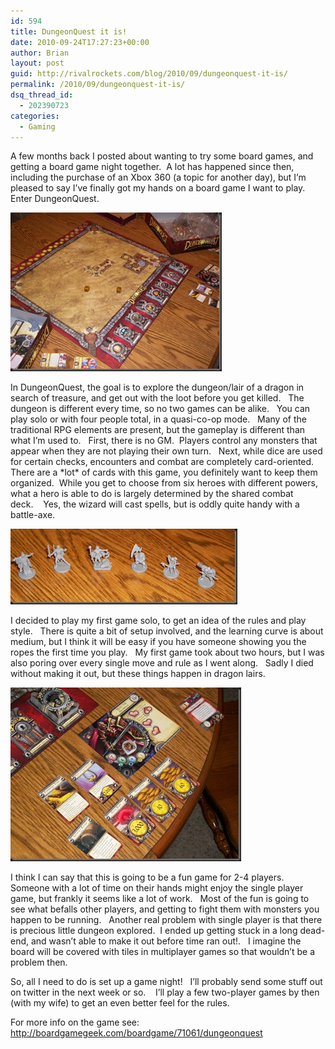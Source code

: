 ```yaml
---
id: 594
title: DungeonQuest it is!
date: 2010-09-24T17:27:23+00:00
author: Brian
layout: post
guid: http://rivalrockets.com/blog/2010/09/dungeonquest-it-is/
permalink: /2010/09/dungeonquest-it-is/
dsq_thread_id:
  - 202390723
categories:
  - Gaming
---
```

A few months back I posted about wanting to try some board games, and getting a board game night together.&#160; A lot has happened since then, including the purchase of an Xbox 360 (a topic for another day), but I’m pleased to say I’ve finally got my hands on a board game I want to play.&#160; Enter DungeonQuest.

[<img style="border-right-width: 0px; border-top-width: 0px; border-bottom-width: 0px; border-left-width: 0px" border="0" alt="board" src="/content/2010/09/board_thumb.jpg" width="338" height="254" />](/content/2010/09/board.jpg)

In DungeonQuest, the goal is to explore the dungeon/lair of a dragon in search of treasure, and get out with the loot before you get killed.&#160;&#160; The dungeon is different every time, so no two games can be alike.&#160;&#160; You can play solo or with four people total, in a quasi-co-op mode.&#160;&#160; Many of the traditional RPG elements are present, but the gameplay is different than what I’m used to.&#160;&#160; First, there is no GM.&#160; Players control any monsters that appear when they are not playing their own turn.&#160;&#160; Next, while dice are used for certain checks, encounters and combat are completely card-oriented.&#160; There are a \*lot\* of cards with this game, you definitely want to keep them organized.&#160; While you get to choose from six heroes with different powers, what a hero is able to do is largely determined by the shared combat deck.&#160;&#160;&#160; Yes, the wizard will cast spells, but is oddly quite handy with a battle-axe.&#160; 

[<img style="border-right-width: 0px; border-top-width: 0px; border-bottom-width: 0px; border-left-width: 0px" border="0" alt="toons" src="/content/2010/09/toons_thumb.jpg" width="363" height="121" />](/content/2010/09/toons.jpg)

I decided to play my first game solo, to get an idea of the rules and play style.&#160;&#160; There is quite a bit of setup involved, and the learning curve is about medium, but I think it will be easy if you have someone showing you the ropes the first time you play.&#160;&#160; My first game took about two hours, but I was also poring over every single move and rule as I went along.&#160;&#160; Sadly I died without making it out, but these things happen in dragon lairs.&#160;&#160; 

[<img style="border-right-width: 0px; border-top-width: 0px; border-bottom-width: 0px; border-left-width: 0px" border="0" alt="character" src="/content/2010/09/character_thumb.jpg" width="369" height="278" />](/content/2010/09/character.jpg)

I think I can say that this is going to be a fun game for 2-4 players.&#160;&#160; Someone with a lot of time on their hands might enjoy the single player game, but frankly it seems like a lot of work.&#160;&#160; Most of the fun is going to see what befalls other players, and getting to fight them with monsters you happen to be running.&#160;&#160; Another real problem with single player is that there is precious little dungeon explored.&#160; I ended up getting stuck in a long dead-end, and wasn’t able to make it out before time ran out!.&#160;&#160; I imagine the board will be covered with tiles in multiplayer games so that wouldn’t be a problem then.&#160; 

So, all I need to do is set up a game night!&#160;&#160; I’ll probably send some stuff out on twitter in the next week or so.&#160;&#160;&#160; I’ll play a few two-player games by then (with my wife) to get an even better feel for the rules.&#160; 

For more info on the game see: <http://boardgamegeek.com/boardgame/71061/dungeonquest>